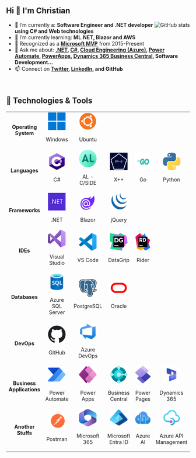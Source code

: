 <h2>Hi 👋 I'm Christian</h2>

<a  href="#">
<img  src="https://github.com/cmasdev/github-stats/blob/master/generated/overview.svg#gh-light-mode-only" alt="GitHub stats" align="right" />
</a>

- 🔭 I’m currently a: **Software Engineer and .NET developer using C# and Web technologies**
- 🌱 I’m currently learning: **ML.NET, Blazor and AWS**
- 🏅 Recognized as a **[Microsoft MVP](https://mvp.microsoft.com/en-US/MVP/profile/079507f9-3c9a-e411-93f2-9cb65495d3c4)** from 2015-Present
- 💬 Ask me about: **[.NET](https://dotnet.microsoft.com/en-us/), [C#](https://learn.microsoft.com/en-us/dotnet/csharp/tour-of-csharp/), [Cloud Engineering (Azure)](https://azure.microsoft.com/en-us), [Power Automate](https://powerautomate.microsoft.com/en-us/), [PowerApps](https://powerapps.microsoft.com/en-us/), [Dynamics 365 Business Central](https://dynamics.microsoft.com/en-us/business-central/overview/), Software Development...**
- 📫 Connect on **[Twitter](https://twitter.com/christianamado), [LinkedIn](https://www.linkedin.com/in/christianamado/), and GitHub**  
<br />

<h2>🔧 Technologies & Tools</h2>
<table>
	<tr>
		<td align="center" width="150">
			<p><b>Operating System</b></p>
		</td>
		<td align="center" width="96">
			<a href="https://www.microsoft.com/en-us/windows" target="_blank">
				<img src="./img/windows.svg" width="48" height="48" alt="Windows" title="Windows" />
			</a>
			<p>Windows</p>
		</td>
		<td align="center" width="96">
			<a href="https://ubuntu.com/desktop" target="_blank">
				<img src="./img/Ubuntu.png" width="48" height="48" alt="Ubuntu" title="Ubuntu" />
			</a>
			<p>Ubuntu</p>
		</td>
		<td align="center" width="96">
		  &nbsp;
		</td>
		<td align="center" width="96">
		  &nbsp;
		</td>
		<td align="center" width="96">
		  &nbsp;
		</td>
	</tr>
	<tr>
		<td align="center" width="150">
			<p><b>Languages</b></p>
		</td>
		<td align="center" width="96">
		  <a href="https://learn.microsoft.com/en-us/dotnet/csharp/" target="_blank">
			<img src="./img/csharp.png" width="48" height="48" alt="C#" title="C#" />
		  </a>
		  <p>C#</p>
		</td>
		<td align="center" width="96">
		  <a href="https://learn.microsoft.com/en-us/dynamics365/business-central/dev-itpro/developer/devenv-programming-in-al" target="_blank">
			<img src="./img/AL.png" width="48" height="48" alt="AL" title="AL" />
		  </a>
		  <p>AL - C/SIDE</p>
		</td>
		<td align="center" width="96">
		  <a href="https://learn.microsoft.com/en-us/dynamicsax-2012/developer/x-language-programming-guide" target="_blank">
			<img src="./img/xplus.png" width="48" height="48" alt="X++" title="X++" />
		  </a>
		  <p>X++</p>
		</td>
		<td align="center" width="96">
		  <a href="https://go.dev/" target="_blank">
			<img src="./img/golang.svg" width="48" height="48" alt="Go" title="Go" />
		  </a>
		  <p>Go</p>
		</td>
		<td align="center" width="96">
		  <a href="https://www.python.org/" target="_blank">
			<img src="./img/python.png" width="48" height="48" alt="Python" title="Python" />
		  </a>
		  <p>Python</p>
		</td>
	</tr>
	<tr>
		<td align="center" width="150">
			<p><b>Frameworks</b></p>
		</td>
		<td align="center" width="96">
			<a href="https://dotnet.microsoft.com/en-us/" target="_blank">
				<img src="./img/dotnet.png" width="48" height="48" alt=".NET" title=".NET" />
			</a>
			<p>.NET</p>
		</td>
		<td align="center" width="96">
		  <a href="https://dotnet.microsoft.com/en-us/apps/aspnet/web-apps/blazor" target="_blank">
			<img src="./img/blazor.svg" width="48" height="48" alt="Blazor" title="Blazor" />
		  </a>
		  <p>Blazor</p>
		</td>
		<td align="center" width="96">
		  <a href="https://jquery.com/" target="_blank">
			<img src="./img/jquery-seeklogo.svg" width="48" height="48" alt="jQuery" title="jQuery" />
		  </a>
		  <p>jQuery</p>
		</td>
		<td align="center" width="96">
		  &nbsp;
		</td>
		<td align="center" width="96">
		  &nbsp;
		</td>
	</tr>
	<tr>
		<td align="center" width="150">
			<p><b>IDEs</b></p>
		</td>
		<td align="center" width="96">
		  <a href="https://visualstudio.microsoft.com/vs/" target="_blank">
			<img src="./img/visual-studio.svg" width="48" height="48" alt="Visual Studio" title="Visual Studio" />
		  </a>
		  <p>Visual Studio</p>
		</td>
		<td align="center" width="96">
		  <a href="https://code.visualstudio.com/" target="_blank">
			<img src="./img/vs-code.svg" width="48" height="48" alt="Visual Studio Code" title="Visual Studio Code" />
		  </a>
		  <p>VS Code</p>
		</td>
		<td align="center" width="96">
		  <a href="https://www.jetbrains.com/datagrip/" target="_blank">
			<img src="./img/DataGrip.svg" width="48" height="48" alt="JetBrains DataGrip" title="JetBrains DataGrip" />
		  </a>
		  <p>DataGrip</p>
		</td>
		<td align="center" width="96">
		  <a href="https://www.jetbrains.com/rider/" target="_blank">
			<img src="./img/rider.svg" width="48" height="48" alt="JetBrains Rider" title="JetBrains Rider" />
		  </a>
		  <p>Rider</p>
		</td>
		<td align="center" width="96">
		  &nbsp;
		</td>
	</tr>
	<tr>
		<td align="center" width="150">
			<p><b>Databases</b></p>
		</td>
		<td align="center" width="96">
		  <a href="https://azure.microsoft.com/en-us/products/azure-sql/" target="_blank">
			<img src="./img/azure-sql.svg" width="48" height="48" alt="Azure SQL Server" title="Azure SQL Server" />
		  </a>
		  <p>Azure SQL Server</p>
		</td>
		<td align="center" width="96">
		  <a href="https://www.postgresql.org/" target="_blank">
			<img src="./img/postgresql.png" width="48" height="48" alt="PostgreSQL" title="PostgreSQL" />
		  </a>
		  <p>PostgreSQL</p>
		</td>
		<td align="center" width="96">
		  <a href="https://www.oracle.com/" target="_blank">
			<img src="./img/oracle.svg" width="48" height="48" alt="Oracle" title="Oracle" />
		  </a>
		  <p>Oracle</p>
		</td>
		<td align="center" width="96">
		  &nbsp;
		</td>
		<td align="center" width="96">
		  &nbsp;
		</td>
	</tr>
	<tr>
		<td align="center" width="150">
			<p><b>DevOps</b></p>
		</td>
		<td align="center" width="96">
		  <a href="https://github.com/" target="_blank">
			<img src="./img/github.svg" width="48" height="48" alt="GitHub" title="GitHub" />
		  </a>
		  <p>GitHub</p>
		</td>
		<td align="center" width="96">
		  <a href="https://azure.microsoft.com/en-us/services/devops/" target="_blank">
			<img src="./img/azure-devops.svg" width="48" height="48" alt="Azure DevOps" title="Azure DevOps" />
		  </a>
		  <p>Azure DevOps</p>
		</td>
		<td align="center" width="96">
		  &nbsp;
		</td>
		<td align="center" width="96">
		  &nbsp;
		</td>
		<td align="center" width="96">
		  &nbsp;
		</td>
	</tr>
	<tr>
		<td align="center" width="150">
			<p><b>Business Applications</b></p>
		</td>
		<td align="center" width="96">
		  <a href="https://powerautomate.microsoft.com/en-us/" target="_blank">
			<img src="./img/power-automate.svg" width="48" height="48" alt="Power Automate" title="Power Automate" />
		  </a>
		  <p>Power Automate</p>
		</td>
		<td align="center" width="96">
		  <a href="https://powerapps.microsoft.com/en-us/" target="_blank">
			<img src="./img/power-apps.svg" width="48" height="48" alt="Power Apps" title="Power Apps" />
		  </a>
		  <p>Power Apps</p>
		</td>
		<td align="center" width="96">
		  <a href="https://dynamics.microsoft.com/en-us/business-central/overview/" target="_blank">
			<img src="./img/business-central.svg" width="48" height="48" alt="Business Central" title="Business Central" />
		  </a>
		  <p>Business Central</p>
		</td>
		<td align="center" width="96">
		  <a href="https://www.microsoft.com/en-us/power-platform/products/power-pages" target="_blank">
			<img src="./img/power-pages.png" width="48" height="48" alt="Power Pages" title="Power Pages" />
		  </a>
		  <p>Power Pages</p>
		</td>
		<td align="center" width="96">
		  <a href="https://www.microsoft.com/en-us/dynamics-365" target="_blank">
			<img src="./img/dynamics-365.png" width="48" height="48" alt="Dynamics 365" title="Dynamics 365" />
		  </a>
		  <p>Dynamics 365</p>
		</td>
	</tr>
	<tr>
		<td align="center" width="150">
			<p><b>Another Stuffs</b></p>
		</td>
		<td align="center" width="96">
		  <a href="https://www.postman.com/" target="_blank">
			<img src="./img/postman.svg" width="48" height="48" alt="Postman" title="Postman" />
		  </a>
		  <p>Postman</p>
		</td>
		<td align="center" width="96">
		  <a href="https://www.microsoft.com/en-us/microsoft-365/" target="_blank">
			<img src="./img/microsoft-365.svg" width="48" height="48" alt="Microsoft 365" title="Microsoft 365" />
		  </a>
		  <p>Microsoft 365</p>
		</td>
		<td align="center" width="96">
		  <a href="https://www.microsoft.com/en-us/security/business/microsoft-entra" target="_blank">
			<img src="./img/entra-identity.svg" width="48" height="48" alt="Microsoft Entra ID" title="Microsoft Entra ID" />
		  </a>
		  <p>Microsoft Entra ID</p>
		</td>
		<td align="center" width="96">
		  <a href="https://azure.microsoft.com/en-us/solutions/ai" target="_blank">
			<img src="./img/azure-cognitive-services.svg" width="48" height="48" alt="Azure AI" title="Azure AI" />
		  </a>
		  <p>Azure AI</p>
		</td>
		<td align="center" width="96">
		  <a href="https://azure.microsoft.com/en-us/products/api-management" target="_blank">
			<img src="./img/api-management-services.svg" width="48" height="48" alt="Azure API Management" title="Azure API Management" />
		  </a>
		  <p>Azure API Management</p>
		</td>
	</tr>
</table>
